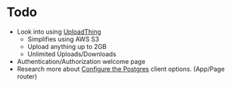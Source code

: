 # Todo

- Look into using [UploadThing](https://uploadthing.com/)
  - Simplifies using AWS S3
  - Upload anything up to 2GB
  - Unlimited Uploads/Downloads
- Authentication/Authorization welcome page
- Research more about [Configure the Postgres](https://neon.tech/docs/guides/nextjs#configure-the-postgres-client) client options. (App/Page router)

